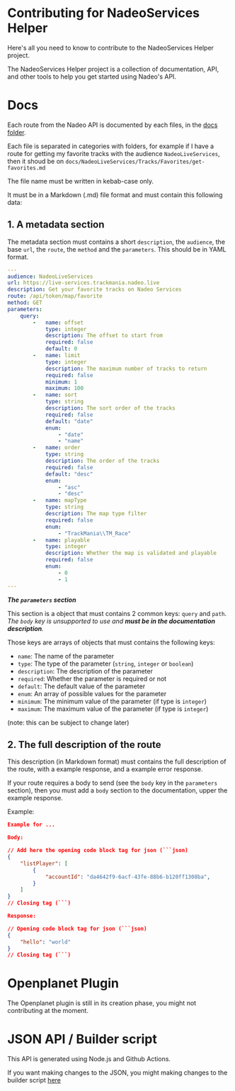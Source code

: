 # Contributing for NadeoServices Helper

Here's all you need to know to contribute to the NadeoServices Helper project.

The NadeoServices Helper project is a collection of documentation, API, and other tools to help you get started using Nadeo's API.

# Docs

Each route from the Nadeo API is documented by each files, in the [docs folder](/docs/).

Each file is separated in categories with folders, for example if I have a route for getting my favorite tracks with the audience `NadeoLiveServices`, then it shoud be on `docs/NadeoLiveServices/Tracks/Favorites/get-favorites.md`

The file name must be written in kebab-case only.

It must be in a Markdown (.md) file format and must contain this following data:

## 1. A metadata section

The metadata section must contains a short `description`, the `audience`, the base `url`, the `route`, the `method` and the `parameters`. This should be in YAML format.

```yaml
---
audience: NadeoLiveServices
url: https://live-services.trackmania.nadeo.live
description: Get your favorite tracks on Nadeo Services
route: /api/token/map/favorite
method: GET
parameters:
    query:
        -   name: offset
            type: integer
            description: The offset to start from
            required: false
            default: 0
        -   name: limit
            type: integer
            description: The maximum number of tracks to return
            required: false
            minimum: 1
            maximum: 100
        -   name: sort
            type: string
            description: The sort order of the tracks
            required: false
            default: "date"
            enum:
                - "date"
                - "name"
        -   name: order
            type: string
            description: The order of the tracks
            required: false
            default: "desc"
            enum:
                - "asc"
                - "desc"
        -   name: mapType
            type: string
            description: The map type filter
            required: false
            enum:
                - "TrackMania\\TM_Race"
        -   name: playable
            type: integer
            description: Whether the map is validated and playable
            required: false
            enum:
                - 0
                - 1
---
```

***The `parameters` section***

This section is a object that must contains 2 common keys: `query` and `path`. *The `body` key is unsupported to use and **must be in the documentation description**.*

Those keys are arrays of objects that must contains the following keys:
-  `name`: The name of the parameter
-  `type`: The type of the parameter (`string`, `integer` or `boolean`)
-  `description`: The description of the parameter
-  `required`: Whether the parameter is required or not
-  `default`: The default value of the parameter
-  `enum`: An array of possible values for the parameter
-  `minimum`: The minimum value of the parameter (if type is `integer`)
-  `maximum`: The maximum value of the parameter (if type is `integer`)

(note: this can be subject to change later)

## 2. The full description of the route

This description (in Markdown format) must contains the full description of the route, with a example response, and a example error response.

If your route requires a body to send (see the `body` key in the `parameters` section), then you must add a `body` section to the documentation, upper the example response.

Example:

```json
Example for ...

Body:

// Add here the opening code block tag for json (```json)
{
    "listPlayer": [
        {
            "accountId": "da4642f9-6acf-43fe-88b6-b120ff1308ba",
        }
    ]
}
// Closing tag (```)

Response:

// Opening code block tag for json (```json)
{
    "hello": "world"
}
// Closing tag (```)
```

# Openplanet Plugin

The Openplanet plugin is still in its creation phase, you might not contributing at the moment.

# JSON API / Builder script

This API is generated using Node.js and Github Actions.

If you want making changes to the JSON, you might making changes to the builder script [here](/script/index.js)